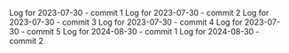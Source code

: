 Log for 2023-07-30 - commit 1
Log for 2023-07-30 - commit 2
Log for 2023-07-30 - commit 3
Log for 2023-07-30 - commit 4
Log for 2023-07-30 - commit 5
Log for 2024-08-30 - commit 1
Log for 2024-08-30 - commit 2
